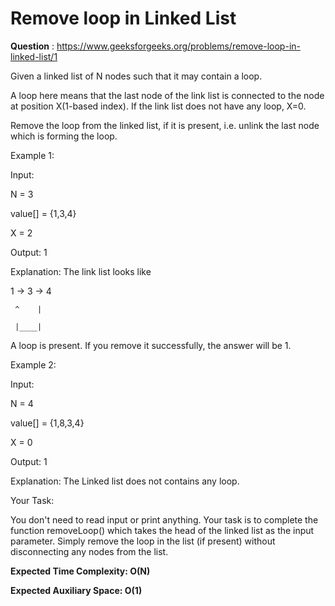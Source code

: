 # Remove loop in Linked List

**Question** : https://www.geeksforgeeks.org/problems/remove-loop-in-linked-list/1

Given a linked list of N nodes such that it may contain a loop.

A loop here means that the last node of the link list is connected to the node at position X(1-based index). If the link list does not have any loop, X=0.

Remove the loop from the linked list, if it is present, i.e. unlink the last node which is forming the loop.

Example 1:

Input:

N = 3

value[] = {1,3,4}

X = 2

Output: 1

Explanation: The link list looks like

1 -> 3 -> 4

     ^    |

     |____|    

A loop is present. If you remove it 
successfully, the answer will be 1. 

Example 2:

Input:

N = 4

value[] = {1,8,3,4}

X = 0

Output: 1

Explanation: The Linked list does not 
contains any loop. 

Your Task:

You don't need to read input or print anything. Your task is to complete the function removeLoop() which takes the head of the linked list as the input parameter. Simply remove the loop in the list (if present) without disconnecting any nodes from the list.

**Expected Time Complexity: O(N)**

**Expected Auxiliary Space: O(1)**
